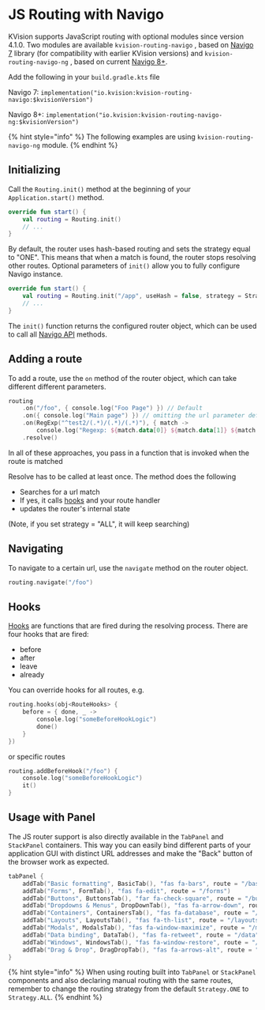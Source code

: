 # JS Routing with Navigo

KVision supports JavaScript routing with optional modules since version 4.1.0. Two modules are available `kvision-routing-navigo` , based on [Navigo 7](https://github.com/krasimir/navigo/blob/master/README\_v7.md) library (for compatibility with earlier KVision versions) and `kvision-routing-navigo-ng` , based on current [Navigo 8+](https://github.com/krasimir/navigo).

Add the following in your `build.gradle.kts` file

Navigo 7: `implementation("io.kvision:kvision-routing-navigo:$kvisionVersion")`

Navigo 8+: `implementation("io.kvision:kvision-routing-navigo-ng:$kvisionVersion")`

{% hint style="info" %}
The following examples are using `kvision-routing-navigo-ng` module.
{% endhint %}

## Initializing

Call the `Routing.init()` method at the beginning of your `Application.start()` method.

```kotlin
override fun start() {
    val routing = Routing.init()
    // ...
}
```

By default, the router uses hash-based routing and sets the strategy equal to "ONE". This means that when a match is found, the router stops resolving other routes. Optional parameters of `init()` allow you to fully configure Navigo instance.

```kotlin
override fun start() {
    val routing = Routing.init("/app", useHash = false, strategy = Strategy.ALL)
    // ...
}
```

The `init()` function returns the configured router object, which can be used to call all [Navigo API](https://github.com/krasimir/navigo/blob/master/DOCUMENTATION.md) methods.

## Adding a route

To add a route, use the `on` method of the router object, which can take different different parameters.

```kotlin
routing
    .on("/foo", { console.log("Foo Page") }) // Default
    .on({ console.log("Main page") }) // omitting the url parameter defaults to the root url
    .on(RegExp("^test2/(.*)/(.*)/(.*)"), { match ->
        console.log("Regexp: ${match.data[0]} ${match.data[1]} ${match.data[2]}") }) //match with regex
    .resolve()
```

In all of these approaches, you pass in a function that is invoked when the route is matched

Resolve has to be called at least once. The method does the following

* Searches for a url match
* If yes, it calls [hooks](https://github.com/krasimir/navigo/blob/master/DOCUMENTATION.md#hooks) and your route handler
* updates the router's internal state

(Note, if you set strategy = "ALL", it will keep searching)

## Navigating

To navigate to a certain url, use the `navigate` method on the router object.

```kotlin
routing.navigate("/foo")
```

## Hooks

[Hooks](https://github.com/krasimir/navigo/blob/master/DOCUMENTATION.md#hooks) are functions that are fired during the resolving process. There are four hooks that are fired:

* before
* after
* leave
* already

You can override hooks for all routes, e.g.

```kotlin
routing.hooks(obj<RouteHooks> {
    before = { done, _ ->
        console.log("someBeforeHookLogic")
        done()
    }
})
```

or specific routes

```kotlin
routing.addBeforeHook("/foo") {
    console.log("someBeforeHookLogic")
    it()
}
```

## Usage with Panel

The JS router support is also directly available in the `TabPanel` and `StackPanel` containers. This way you can easily bind different parts of your application GUI with distinct URL addresses and make the "Back" button of the browser work as expected.

```kotlin
tabPanel {
    addTab("Basic formatting", BasicTab(), "fas fa-bars", route = "/basic")
    addTab("Forms", FormTab(), "fas fa-edit", route = "/forms")
    addTab("Buttons", ButtonsTab(), "far fa-check-square", route = "/buttons")
    addTab("Dropdowns & Menus", DropDownTab(), "fas fa-arrow-down", route = "/dropdowns")
    addTab("Containers", ContainersTab(), "fas fa-database", route = "/containers")
    addTab("Layouts", LayoutsTab(), "fas fa-th-list", route = "/layouts")
    addTab("Modals", ModalsTab(), "fas fa-window-maximize", route = "/modals")
    addTab("Data binding", DataTab(), "fas fa-retweet", route = "/data")
    addTab("Windows", WindowsTab(), "fas fa-window-restore", route = "/windows")
    addTab("Drag & Drop", DragDropTab(), "fas fa-arrows-alt", route = "/dragdrop")
}
```

{% hint style="info" %}
When using routing built into `TabPanel` or `StackPanel` components and also declaring manual routing with the same routes, remember to change the routing strategy from the default `Strategy.ONE` to `Strategy.ALL`.  &#x20;
{% endhint %}
